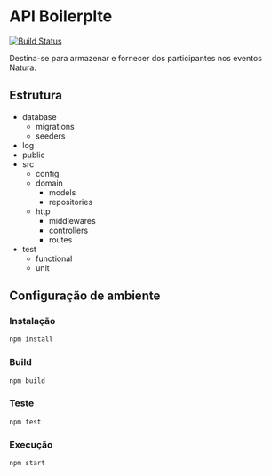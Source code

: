 # API Boilerplte
[![Build Status](https://travis-ci.org/gustavobeavis/apibasenode.svg?branch=master)](https://travis-ci.org/gustavobeavis/apibasenode)

Destina-se para armazenar e fornecer dos participantes nos eventos Natura.

## Estrutura

- database
    - migrations
    - seeders
- log
- public
- src
    - config
    - domain
        - models
        - repositories
    -  http
        - middlewares
        - controllers
        - routes
- test
    - functional
    - unit


## Configuração de ambiente

### Instalação

```bash
npm install
```

### Build

```bash
npm build
```

### Teste

```bash
npm test
```

### Execução

```bash
npm start
```
